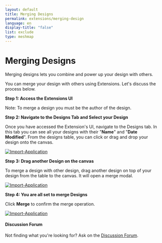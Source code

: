 ```yaml
---
layout: default
title: Merging Designs
permalink: extensions/merging-design
language: en
display-title: "false"
list: exclude
type: meshmap
---
```


# Merging Designs

Merging designs lets you combine and power up your design with others.

You can merge your design with others using Extensions. Let's discuss the process below.

**Step 1: Access the Extensions UI**


Note: To merge a design you must be the author of the design.


**Step 2: Navigate to the Designs Tab and Select your Design**


Once you have accessed the Extension's UI, navigate to the Designs tab. In this tab you can see all your designs with their "<b>Name</b>" and "<b>Date Modified</b>". From the designs table, you can click or drag and drop your design onto the canvas.

<a href="{{ site.baseurl }}/assets/img/meshmap/clone.png"><img style="border-radius: 0.5%;" alt="Import-Application" style="width:800px;height:auto;" src="{{ site.baseurl }}/assets/img/meshmap/clone.png" /></a>


**Step 3: Drag another Design on the canvas**

To merge a design with other design, drag another design on top of your design from the table to the canvas. It will open a merge modal.

<a href="{{ site.baseurl }}/assets/img/meshmap/drop-design.png"><img style="border-radius: 0.5%;" alt="Import-Application" style="width:800px;height:auto;" src="{{ site.baseurl }}/assets/img/meshmap/drop-design.png" /></a>


**Step 4: You are all set to merge Designs**

Click <b>Merge</b> to confirm the merge operation. 

<a href="{{ site.baseurl }}/assets/img/meshmap/merge-design.png"><img style="border-radius: 0.5%;" alt="Import-Application" style="width:800px;height:auto;" src="{{ site.baseurl }}/assets/img/meshmap/merge-design.png" /></a>


<div class="alert alert-dark" role="alert">
<h4 class="alert-heading">Discussion Forum</h4>
Not finding what you're looking for? Ask on the <a href="http://discuss.meshery.io">Discussion Forum</a>.
</div>

